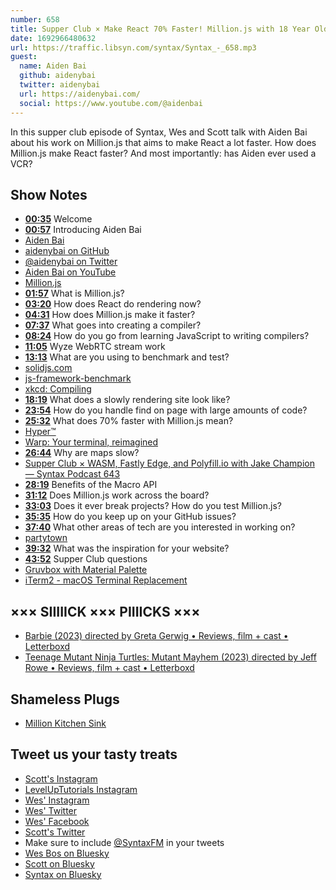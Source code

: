 ```yaml
---
number: 658
title: Supper Club × Make React 70% Faster! Million.js with 18 Year Old Aiden Bai
date: 1692966480632
url: https://traffic.libsyn.com/syntax/Syntax_-_658.mp3
guest: 
  name: Aiden Bai
  github: aidenybai
  twitter: aidenybai
  url: https://aidenybai.com/
  social: https://www.youtube.com/@aidenbai
---
```


In this supper club episode of Syntax, Wes and Scott talk with Aiden Bai about his work on Million.js that aims to make React a lot faster. How does Million.js make React faster? And most importantly: has Aiden ever used a VCR?

## Show Notes

- **[00:35](#t=00:35)** Welcome
- **[00:57](#t=00:57)** Introducing Aiden Bai
- [Aiden Bai](https://aidenybai.com/)
- [aidenybai on GitHub](https://github.com/aidenybai)
- [@aidenybai on Twitter](https://twitter.com/aidenybai)
- [Aiden Bai on YouTube](https://www.youtube.com/@aidenbai)
- [Million.js](https://million.dev/)
- **[01:57](#t=01:57)** What is Million.js?
- **[03:20](#t=03:20)** How does React do rendering now?
- **[04:31](#t=04:31)** How does Million.js make it faster?
- **[07:37](#t=07:37)** What goes into creating a compiler?
- **[08:24](#t=08:24)** How do you go from learning JavaScript to writing compilers?
- **[11:05](#t=11:05)** Wyze WebRTC stream work
- **[13:13](#t=13:13)** What are you using to benchmark and test?
- [solidjs.com](https://www.solidjs.com/)
- [js-framework-benchmark](https://github.com/krausest/js-framework-benchmark)
- [xkcd: Compiling](https://xkcd.com/303/)
- **[18:19](#t=18:19)** What does a slowly rendering site look like?
- **[23:54](#t=23:54)** How do you handle find on page with large amounts of code?
- **[25:32](#t=25:32)** What does 70% faster with Million.js mean?
- [Hyper™](https://hyper.is/)
- [Warp: Your terminal, reimagined](https://www.warp.dev/)
- **[26:44](#t=26:44)** Why are maps slow?
- [Supper Club × WASM, Fastly Edge, and Polyfill.io with Jake Champion — Syntax Podcast 643](https://syntax.fm/show/643/supper-club-wasm-fastly-edge-and-polyfill-io-with-jake-champion)
- **[28:19](#t=28:19)** Benefits of the Macro API
- **[31:12](#t=31:12)** Does Million.js work across the board?
- **[33:03](#t=33:03)** Does it ever break projects? How do you test Million.js?
- **[35:35](#t=35:35)** How do you keep up on your GitHub issues?
- **[37:40](#t=37:40)** What other areas of tech are you interested in working on?
- [partytown](https://github.com/BuilderIO/partytown)
- **[39:32](#t=39:32)** What was the inspiration for your website?
- **[43:52](#t=43:52)** Supper Club questions
- [Gruvbox with Material Palette](https://github.com/sainnhe/gruvbox-material)
- [iTerm2 - macOS Terminal Replacement](https://iterm2.com/)

## ××× SIIIIICK ××× PIIIICKS ×××

- [Barbie (2023) directed by Greta Gerwig • Reviews, film + cast • Letterboxd](https://letterboxd.com/film/barbie/)
- [Teenage Mutant Ninja Turtles: Mutant Mayhem (2023) directed by Jeff Rowe • Reviews, film + cast • Letterboxd](https://letterboxd.com/film/teenage-mutant-ninja-turtles-mutant-mayhem/)

## Shameless Plugs

- [Million Kitchen Sink](https://sink.million.dev/)

## Tweet us your tasty treats

- [Scott's Instagram](https://www.instagram.com/stolinski/)
- [LevelUpTutorials Instagram](https://www.instagram.com/LevelUpTutorials/)
- [Wes' Instagram](https://www.instagram.com/wesbos/)
- [Wes' Twitter](https://twitter.com/wesbos)
- [Wes' Facebook](https://www.facebook.com/wesbos.developer)
- [Scott's Twitter](https://twitter.com/stolinski)
- Make sure to include [@SyntaxFM](https://twitter.com/SyntaxFM) in your tweets
- [Wes Bos on Bluesky](https://bsky.app/profile/wesbos.com)
- [Scott on Bluesky](https://bsky.app/profile/tolin.ski)
- [Syntax on Bluesky](https://bsky.app/profile/syntax.fm)
